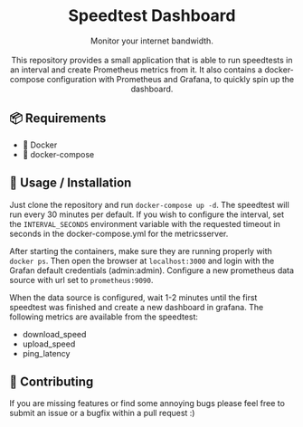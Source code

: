 <h1 align="center">Speedtest Dashboard</h1>

<p align="center">
  Monitor your internet bandwidth.
  <br><br>
  This repository provides a small application that is able to run speedtests in an interval
  and create Prometheus metrics from it. It also contains a docker-compose configuration with
  Prometheus and Grafana, to quickly spin up the dashboard.
</p>


## 📦 Requirements

- 🐳 Docker
- 🐙 docker-compose


## 🔧 Usage / Installation

Just clone the repository and run `docker-compose up -d`. The speedtest will run
every 30 minutes per default. If you wish to configure the interval, set the 
`INTERVAL_SECONDS` environment variable with the requested timeout in seconds
in the docker-compose.yml for the metricsserver.

After starting the containers, make sure they are running properly with `docker ps`.
Then open the browser at `localhost:3000` and login with the Grafan default credentials
(admin:admin). Configure a new prometheus data source with url set to `prometheus:9090`.

When the data source is configured, wait 1-2 minutes until the first speedtest was finished
and create a new dashboard in grafana. The following metrics are available from the speedtest:

- download_speed
- upload_speed
- ping_latency


## 🤝 Contributing

If you are missing features or find some annoying bugs please feel free to submit an issue or a bugfix within a pull request :)
